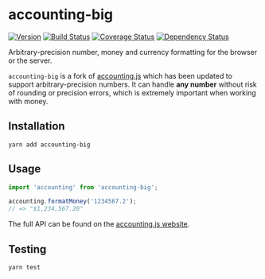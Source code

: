 # accounting-big

[![Version](https://img.shields.io/npm/v/accounting-big.svg)](https://www.npmjs.com/package/accounting-big)
[![Build Status](https://img.shields.io/travis/venables/accounting-big/master.svg)](https://travis-ci.org/venables/accounting-big)
[![Coverage Status](https://img.shields.io/coveralls/venables/accounting-big.svg)](https://coveralls.io/github/venables/accounting-big)
[![Dependency Status](https://img.shields.io/david/venables/accounting-big.svg)](https://david-dm.org/venables/accounting-big)

Arbitrary-precision number, money and currency formatting for the browser or the server.

`accounting-big` is a fork of [accounting.js](https://github.com/openexchangerates/accounting.js) which has been updated to support arbitrary-precision numbers.  It can handle **any number** without risk of rounding or precision errors, which is extremely important when working with money.

## Installation

```
yarn add accounting-big
```

## Usage

```js
import 'accounting' from 'accounting-big';

accounting.formatMoney('1234567.2');
// => "$1,234,567.20"
```

The full API can be found on the [accounting.js website](http://openexchangerates.github.io/accounting.js).


## Testing

```
yarn test
```
